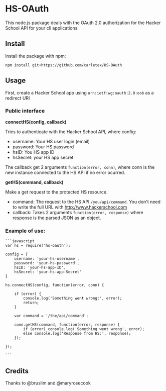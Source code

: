 # HS-OAuth

This node.js package deals with the OAuth 2.0 authorization for the Hacker School API for your cli applications.

## Install

Install the package with npm:

`npm install git+https://github.com/carletex/HS-OAuth`

## Usage

First, create a Hacker School app using `urn:ietf:wg:oauth:2.0:oob` as a redirect URI

### Public interface

__connectHS(config, callback)__

Tries to authenticate with the Hacker School API, where config:

- username: Your HS user login (email)
- password: Your HS password
- hsID: You HS app ID
- hsSecret: your HS app secret

The callback get 2 arguments `function(error, conn)`, where conn is the new instance connected to the HS API if no error ocurred.

__getHS(command, callback)__

Make a get request to the protected HS resource.

- command: The request to the HS API `/you/api/command`. You don't need to write the full URL with http://www.hackerschool.com
- callback: Takes 2 arguments `function(error, response)` where response is the parsed JSON as an object.


### Example of use:

	```javascript
	var hs = require('hs-oauth');

	config = {
		username: 'your-hs-username',
		password: 'your-hs-password',
		hsID: 'your-hs-app-ID',
		hsSecret: 'your-hs-app-Secret'
	}

	hs.connectHS(config, function(error, conn) {

		if (error) {
			console.log('Something went wrong:', error);
			return;
		}

		var command = '/the/api/command';

		conn.getHS(command, function(error, response) {
			if (error) console.log('Something went wrong', error);
			else console.log('Response from HS:', response);
		});

	});

	```

## Credits

Thanks to @bruslim and @maryrosecook